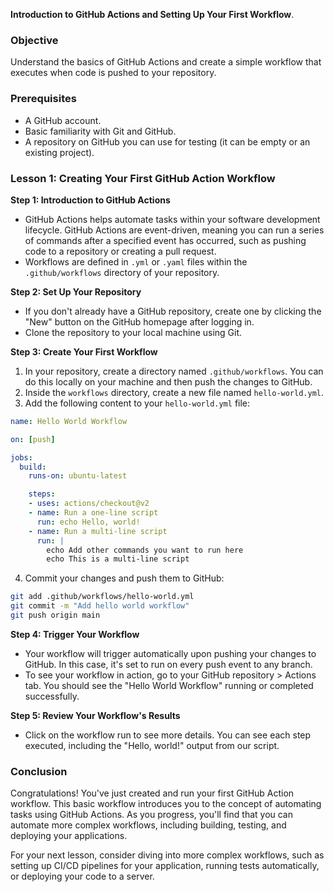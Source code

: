 
**Introduction to GitHub Actions and Setting Up Your First Workflow**.

### Objective
Understand the basics of GitHub Actions and create a simple workflow that executes when code is pushed to your repository.

### Prerequisites
- A GitHub account.
- Basic familiarity with Git and GitHub.
- A repository on GitHub you can use for testing (it can be empty or an existing project).

### Lesson 1: Creating Your First GitHub Action Workflow

**Step 1: Introduction to GitHub Actions**

- GitHub Actions helps automate tasks within your software development lifecycle. GitHub Actions are event-driven, meaning you can run a series of commands after a specified event has occurred, such as pushing code to a repository or creating a pull request.
- Workflows are defined in `.yml` or `.yaml` files within the `.github/workflows` directory of your repository.

**Step 2: Set Up Your Repository**

- If you don't already have a GitHub repository, create one by clicking the "New" button on the GitHub homepage after logging in.
- Clone the repository to your local machine using Git.

**Step 3: Create Your First Workflow**

1. In your repository, create a directory named `.github/workflows`. You can do this locally on your machine and then push the changes to GitHub.
2. Inside the `workflows` directory, create a new file named `hello-world.yml`.
3. Add the following content to your `hello-world.yml` file:

```yaml
name: Hello World Workflow

on: [push]

jobs:
  build:
    runs-on: ubuntu-latest

    steps:
    - uses: actions/checkout@v2
    - name: Run a one-line script
      run: echo Hello, world!
    - name: Run a multi-line script
      run: |
        echo Add other commands you want to run here
        echo This is a multi-line script
```

4. Commit your changes and push them to GitHub:

```bash
git add .github/workflows/hello-world.yml
git commit -m "Add hello world workflow"
git push origin main
```

**Step 4: Trigger Your Workflow**

- Your workflow will trigger automatically upon pushing your changes to GitHub. In this case, it's set to run on every push event to any branch.
- To see your workflow in action, go to your GitHub repository > Actions tab. You should see the "Hello World Workflow" running or completed successfully.

**Step 5: Review Your Workflow's Results**

- Click on the workflow run to see more details. You can see each step executed, including the "Hello, world!" output from our script.

### Conclusion

Congratulations! You've just created and run your first GitHub Action workflow. This basic workflow introduces you to the concept of automating tasks using GitHub Actions. As you progress, you'll find that you can automate more complex workflows, including building, testing, and deploying your applications.

For your next lesson, consider diving into more complex workflows, such as setting up CI/CD pipelines for your application, running tests automatically, or deploying your code to a server.